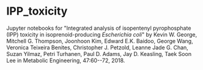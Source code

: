 # IPP_toxicity

Jupyter notebooks for
  "Integrated analysis of isopentenyl pyrophosphate (IPP) toxicity in isoprenoid-producing *Escherichia coli*" by Kevin W. George, Mitchell G. Thompson, Joonhoon Kim, Edward E.K. Baidoo, George Wang, Veronica Teixeira Benites, Christopher J. Petzold, Leanne Jade G. Chan, Suzan Yilmaz, Petri Turhanen, Paul D. Adams, Jay D. Keasling, Taek Soon Lee in Metabolic Engineering, 47:60--72, 2018.